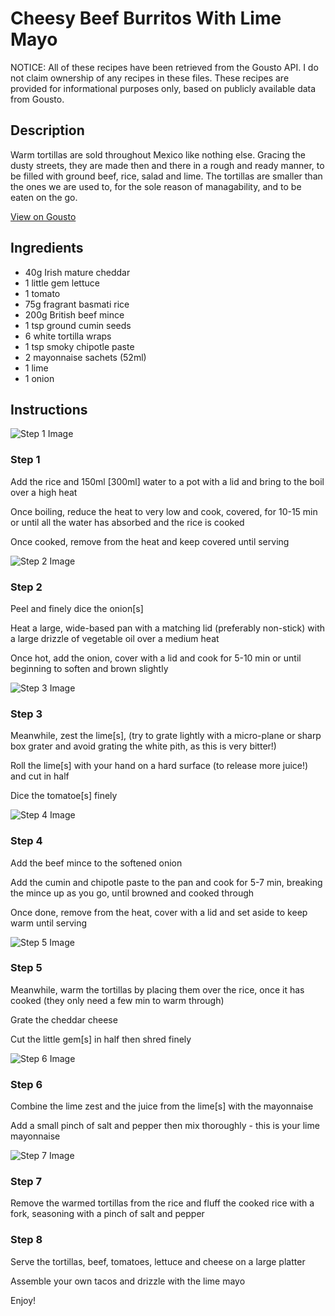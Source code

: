 # Cheesy Beef Burritos With Lime Mayo

NOTICE: All of these recipes have been retrieved from the Gousto API. I do not claim ownership of any recipes in these files. These recipes are provided for informational purposes only, based on publicly available data from Gousto.

## Description

Warm tortillas are sold throughout Mexico like nothing else. Gracing the dusty streets, they are made then and there in a rough and ready manner, to be filled with ground beef, rice, salad and lime. The tortillas are smaller than the ones we are used to, for the sole reason of managability, and to be eaten on the go. 

[View on Gousto](https://www.gousto.co.uk/recipes/cookbook/cheesy-beef-burritos-with-lime-mayo)

## Ingredients

- 40g Irish mature cheddar 
- 1 little gem lettuce
- 1 tomato
- 75g fragrant basmati rice 
- 200g British beef mince 
- 1 tsp ground cumin seeds
- 6 white tortilla wraps
- 1 tsp smoky chipotle paste
- 2 mayonnaise sachets (52ml)
- 1 lime 
- 1 onion

## Instructions

![Step 1 Image](https://production-media.gousto.co.uk/cms/recipe-step-image/722.-step-1-x200.jpg)

### Step 1

Add the rice and 150ml <span class="text-danger">[300ml]</span> water to a pot with a lid and bring to the boil over a high heat


Once boiling, reduce the heat to very low and cook, covered, for 10-15 min or until all the water has absorbed and the rice is cooked


Once cooked, remove from the heat and keep covered until serving

![Step 2 Image](https://production-media.gousto.co.uk/cms/recipe-step-image/722.-step-2-x200.jpg)

### Step 2

Peel and finely dice the onion<span class="text-danger">[s]&nbsp;</span>


Heat a large, wide-based pan with a matching lid (preferably non-stick) with a large drizzle of vegetable oil over a medium heat


Once hot, add the onion, cover with a lid and cook for 5-10 min or until beginning to soften and brown slightly

![Step 3 Image](https://production-media.gousto.co.uk/cms/recipe-step-image/722.-step-3-x200.jpg)

### Step 3

Meanwhile, zest the lime<span class="text-danger">[s]</span>, (try to grate lightly with a micro-plane or sharp box grater and avoid grating the white pith, as this is very bitter!)


Roll the lime<span class="text-danger">[s]</span> with your hand on a hard surface (to release more juice!) and cut in half


Dice the tomatoe<span class="text-danger">[s]</span> finely

![Step 4 Image](https://production-media.gousto.co.uk/cms/recipe-step-image/722.-step-4-x200.jpg)

### Step 4

Add the beef mince&nbsp;to the softened onion


Add the cumin and chipotle paste to the pan and cook for 5-7 min, breaking the mince up as you go, until browned and cooked through&nbsp;


Once done, remove from the heat, cover with a lid and set aside to keep warm until serving

![Step 5 Image](https://production-media.gousto.co.uk/cms/recipe-step-image/722.-step-5-x200.jpg)

### Step 5

Meanwhile, warm the tortillas by placing them over the rice, once it has cooked (they only need a few min to warm through)


Grate the cheddar cheese


Cut the little gem<span class="text-danger">[s]</span>&nbsp;in half then shred finely

![Step 6 Image](https://production-media.gousto.co.uk/cms/recipe-step-image/722.-step-6-x200.jpg)

### Step 6

Combine the lime zest and the juice from the lime<span class="text-danger">[s]</span> with the mayonnaise


Add a small pinch of salt and pepper then mix thoroughly - this is your lime mayonnaise

![Step 7 Image](https://production-media.gousto.co.uk/cms/recipe-step-image/722.-step-7-x200.jpg)

### Step 7

Remove the warmed tortillas from the rice and fluff the cooked rice with a fork, seasoning with a pinch of salt and pepper

### Step 8

Serve the tortillas, beef, tomatoes, lettuce and cheese on a large platter&nbsp;


Assemble your own tacos and drizzle with the lime mayo&nbsp;


Enjoy!


